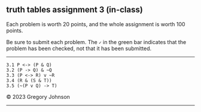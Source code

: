 ## truth tables assignment 3 (in-class)

Each problem is worth 20 points, and the whole assignment is worth 100 points. 

Be sure to submit each problem. The `✓` in the green bar indicates that the problem has been checked, not that it has been submitted.

---

~~~{.TruthTable .Simple system="magnusSL" options="nocounterexample" points="20" late-credit="16"}
3.1 P <-> (P & Q) 
3.2 (P -> Q) & ~Q
3.3 (P <-> R) v ~R
3.4 (R & (S & T))
3.5 (~(P v Q) -> T)
~~~

&copy; 2023 Gregory Johnson 

---